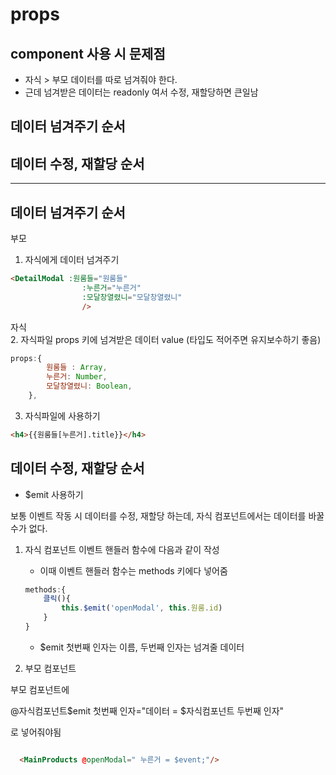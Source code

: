 # props


## component 사용 시 문제점

- 자식 > 부모 데이터를 따로 넘겨줘야 한다.  
- 근데 넘겨받은 데이터는 readonly 여서 수정, 재할당하면 큰일남  


## 데이터 넘겨주기 순서
## 데이터 수정, 재할당 순서

---

## 데이터 넘겨주기 순서

부모  
1. 자식에게 데이터 넘겨주기   

```html
<DetailModal :원룸들="원룸들"
                :누른거="누른거"
                :모달창열렸니="모달창열렸니"
                />
```
    

자식  
2. 자식파일 props 키에 넘겨받은 데이터 value (타입도 적어주면 유지보수하기 좋음)  

```js
props:{
        원룸들 : Array,
        누른거: Number,
        모달창열렸니: Boolean,
    },
```

3. 자식파일에 사용하기  

```html
<h4>{{원룸들[누른거].title}}</h4>
```


## 데이터 수정, 재할당 순서

- $emit 사용하기  

보통 이벤트 작동 시 데이터를 수정, 재할당 하는데, 자식 컴포넌트에서는 데이터를 바꿀 수가 없다.  

1. 자식 컴포넌트 이벤트 핸들러 함수에 다음과 같이 작성
    - 이때 이벤트 핸들러 함수는 methods 키에다 넣어줌  

    ```js
    methods:{
        클릭(){
            this.$emit('openModal', this.원룸.id)
        }
    }
    ```

    - $emit 첫번째 인자는 이름, 두번째 인자는 넘겨줄 데이터  


2. 부모 컴포넌트

부모 컴포넌트에 

@자식컴포넌트$emit 첫번째 인자="데이터 = $자식컴포넌트 두번째 인자"

로 넣어줘야됨

```html

  <MainProducts @openModal=" 누른거 = $event;"/>
  
```